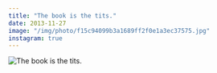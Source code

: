 ```yaml
---
title: "The book is the tits."
date: 2013-11-27
image: "/img/photo/f15c94099b3a1689ff2f0e1a3ec37575.jpg"
instagram: true
---
```


![The book is the tits.](/img/photo/f15c94099b3a1689ff2f0e1a3ec37575.jpg)
